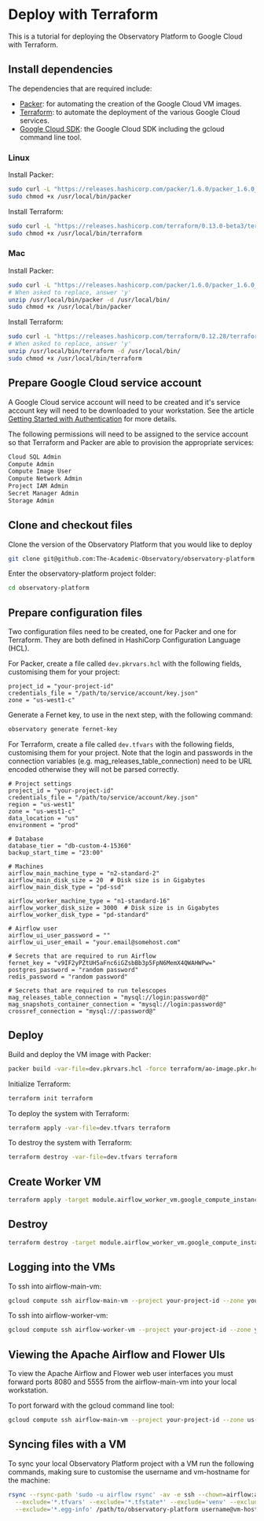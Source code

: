 # Deploy with Terraform
This is a tutorial for deploying the Observatory Platform to Google Cloud with Terraform.

## Install dependencies
The dependencies that are required include:
* [Packer](https://www.packer.io/): for automating the creation of the Google Cloud VM images.
* [Terraform](https://www.terraform.io/): to automate the deployment of the various Google Cloud services.
* [Google Cloud SDK](https://cloud.google.com/sdk/docs#install_the_latest_cloud_tools_version_cloudsdk_current_version): the Google
Cloud SDK including the gcloud command line tool.

### Linux
Install Packer:
```bash
sudo curl -L "https://releases.hashicorp.com/packer/1.6.0/packer_1.6.0_linux_amd64.zip" -o /usr/local/bin/packer
sudo chmod +x /usr/local/bin/packer
```

Install Terraform:
```bash
sudo curl -L "https://releases.hashicorp.com/terraform/0.13.0-beta3/terraform_0.13.0-beta3_linux_amd64.zip" -o /usr/local/bin/terraform
sudo chmod +x /usr/local/bin/terraform
```

### Mac
Install Packer:
```bash
sudo curl -L "https://releases.hashicorp.com/packer/1.6.0/packer_1.6.0_darwin_amd64.zip" -o /usr/local/bin/packer
# When asked to replace, answer 'y'
unzip /usr/local/bin/packer -d /usr/local/bin/
sudo chmod +x /usr/local/bin/packer
```

Install Terraform:
```bash
sudo curl -L "https://releases.hashicorp.com/terraform/0.12.28/terraform_0.12.28_darwin_amd64.zip" -o /usr/local/bin/terraform
# When asked to replace, answer 'y'
unzip /usr/local/bin/terraform -d /usr/local/bin/
sudo chmod +x /usr/local/bin/terraform
```

## Prepare Google Cloud service account
A Google Cloud service account will need to be created and it's service account key will need to be downloaded to 
your workstation. See the article [Getting Started with Authentication](https://cloud.google.com/docs/authentication/getting-started) for
more details.

The following permissions will need to be assigned to the service account so that Terraform and Packer are able to 
provision the appropriate services:
```bash
Cloud SQL Admin
Compute Admin
Compute Image User
Compute Network Admin
Project IAM Admin
Secret Manager Admin
Storage Admin
```

## Clone and checkout files
Clone the version of the Observatory Platform that you would like to deploy
```bash
git clone git@github.com:The-Academic-Observatory/observatory-platform.git
```

Enter the observatory-platform project folder:
```bash
cd observatory-platform
```

## Prepare configuration files
Two configuration files need to be created, one for Packer and one for Terraform. They are both defined in 
HashiCorp Configuration Language (HCL).

For Packer, create a file called `dev.pkrvars.hcl` with the following fields, customising them for your project:
```hcl
project_id = "your-project-id"
credentials_file = "/path/to/service/account/key.json"
zone = "us-west1-c"
```

Generate a Fernet key, to use in the next step, with the following command:
```bash
observatory generate fernet-key
```

For Terraform, create a file called `dev.tfvars` with the following fields, customising them for your project. Note
that the login and passwords in the connection variables (e.g. mag_releases_table_connection) need to be URL encoded
otherwise they will not be parsed correctly.
```hcl
# Project settings
project_id = "your-project-id"
credentials_file = "/path/to/service/account/key.json"
region = "us-west1"
zone = "us-west1-c"
data_location = "us"
environment = "prod"

# Database
database_tier = "db-custom-4-15360"
backup_start_time = "23:00"

# Machines
airflow_main_machine_type = "n2-standard-2"
airflow_main_disk_size = 20  # Disk size is in Gigabytes
airflow_main_disk_type = "pd-ssd"

airflow_worker_machine_type = "n1-standard-16"
airflow_worker_disk_size = 3000  # Disk size is in Gigabytes
airflow_worker_disk_type = "pd-standard"

# Airflow user
airflow_ui_user_password = ""
airflow_ui_user_email = "your.email@somehost.com"

# Secrets that are required to run Airflow
fernet_key = "v9IF2yPZtUH5aFnc6iGZsbBb3p5FpN6MemX4QWAHWPw="
postgres_password = "random password"
redis_password = "random password"

# Secrets that are required to run telescopes
mag_releases_table_connection = "mysql://login:password@"
mag_snapshots_container_connection = "mysql://login:password@"
crossref_connection = "mysql://:password@"
```

## Deploy
Build and deploy the VM image with Packer:
```bash
packer build -var-file=dev.pkrvars.hcl -force terraform/ao-image.pkr.hcl
```

Initialize Terraform:
```bash
terraform init terraform
```

To deploy the system with Terraform:
```bash
terraform apply -var-file=dev.tfvars terraform
```

To destroy the system with Terraform:
```bash
terraform destroy -var-file=dev.tfvars terraform
```

## Create Worker VM
```bash
terraform apply -target module.airflow_worker_vm.google_compute_instance.vm_instance -var-file=dev.tfvars terraform
```

## Destroy
```bash
terraform destroy -target module.airflow_worker_vm.google_compute_instance.vm_instance -var-file=dev.tfvars terraform
```


## Logging into the VMs
To ssh into airflow-main-vm:
```bash
gcloud compute ssh airflow-main-vm --project your-project-id --zone your-compute-zone
```

To ssh into airflow-worker-vm:
```bash
gcloud compute ssh airflow-worker-vm --project your-project-id --zone your-compute-zone
```

## Viewing the Apache Airflow and Flower UIs
To view the Apache Airflow and Flower web user interfaces you must forward ports 8080 and 5555 from the airflow-main-vm
into your local workstation.

To port forward with the gcloud command line tool:
```bash
gcloud compute ssh airflow-main-vm --project your-project-id --zone us-west1-c -- -L 5555:localhost:5555 -L 8080:localhost:8080
```

## Syncing files with a VM
To sync your local Observatory Platform project with a VM run the following commands, making sure to customise
the username and vm-hostname for the machine:
```bash
rsync --rsync-path 'sudo -u airflow rsync' -av -e ssh --chown=airflow:airflow --exclude='docs' --exclude='*.pyc' \
  --exclude='*.tfvars' --exclude='*.tfstate*' --exclude='venv' --exclude='.terraform' --exclude='.git' \
  --exclude='*.egg-info' /path/to/observatory-platform username@vm-hostname:/opt/observatory
```
